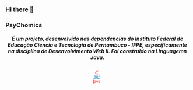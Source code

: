 ### Hi there 👋
### PsyChomics

<div id="badges" align="center">
  <h5>
  É um projeto, desenvolvido nas dependencias do Instituto Federal de Educação Ciencia e Tecnologia de Pernambuco - IFPE, especificamente na disciplina de Desenvolvimento Web II. Foi construido na Linguagemn Java.
  <h5/>
  <img src="https://github.com/devicons/devicon/blob/master/icons/java/java-original-wordmark.svg" title="Java" alt="Java" width="40" height="40"/>&nbsp;
<div/>
